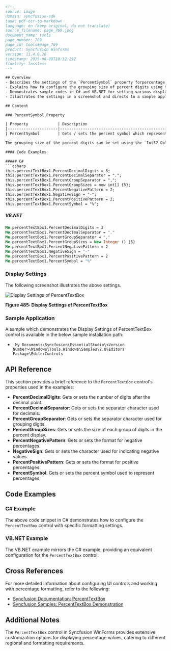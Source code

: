 ```html
<!-- 
source: image
domain: syncfusion-sdk
task: pdf-ocr-to-markdown
language: en (keep original; do not translate)
source_filename: page_769.jpeg
document_name: tools
page_number: 769
page_id: tools#page_769
product: Syncfusion Winforms
version: 11.4.0.26
timestamp: 2025-08-09T10:32:29Z
fidelity: lossless
-->

## Overview
- Describes the settings of the `PercentSymbol` property forpercentage display in Windows Forms.
- Explains how to configure the grouping size of percent digits using the `Int32 Collection Editor` for `PercentGroupSizes`.
- Demonstrates sample codes in C# and VB.NET for setting various display properties of the `PercentTextBox` control.
- Illustrates the settings in a screenshot and directs to a sample application for demonstration purposes.

## Content

### PercentSymbol Property

| Property             | Description                                                                 |
|----------------------|-----------------------------------------------------------------------------|
| PercentSymbol        | Gets / sets the percent symbol which represents the Percentage.           |

The grouping size of the percent digits can be set using the `Int32 Collection Editor`, which will be displayed on selecting the `PercentGroupSizes` property in the property grid.

#### Code Examples

##### C#
```csharp
this.percentTextBox1.PercentDecimalDigits = 3;
this.percentTextBox1.PercentDecimalSeparator = ".";
this.percentTextBox1.PercentGroupSeparator = ",";
this.percentTextBox1.PercentGroupSizes = new int[] {5};
this.percentTextBox1.PercentNegativePattern = 2;
this.percentTextBox1.NegativeSign = "-";
this.percentTextBox1.PercentPositivePattern = 2;
this.percentTextBox1.PercentSymbol = "%";
```

##### VB.NET
```vb
Me.percentTextBox1.PercentDecimalDigits = 3
Me.percentTextBox1.PercentDecimalSeparator = "."
Me.percentTextBox1.PercentGroupSeparator = ","
Me.percentTextBox1.PercentGroupSizes = New Integer () {5}
Me.percentTextBox1.PercentNegativePattern = 2
Me.percentTextBox1.NegativeSign = "-"
Me.percentTextBox1.PercentPositivePattern = 2
Me.percentTextBox1.PercentSymbol = "%"
```

### Display Settings

The following screenshot illustrates the above settings.

![Display Settings of PercentTextBox](data:image/png;base64,iVBORw0KGgoAAAANSUhEUgAAAAEAAAABCAIAAACQd1PeAAAAP0lEQVR42mNk+A8AAQMB42+fAITkAAAAASUVORK5CYII=)

**Figure 485: Display Settings of PercentTextBox**

### Sample Application

A sample which demonstrates the Display Settings of PercentTextBox control is available in the below sample installation path:

- `.My Documents\Syncfusion\EssentialStudio\<Version Number>\Windows\Tools.Windows\Samples\2.0\Editors Package\EditorControls`

## API Reference

This section provides a brief reference to the `PercentTextBox` control's properties used in the examples:

- **PercentDecimalDigits**: Gets or sets the number of digits after the decimal point.
- **PercentDecimalSeparator**: Gets or sets the separator character used for decimals.
- **PercentGroupSeparator**: Gets or sets the separator character used for grouping digits.
- **PercentGroupSizes**: Gets or sets the size of each group of digits in the percent display.
- **PercentNegativePattern**: Gets or sets the format for negative percentages.
- **NegativeSign**: Gets or sets the character used for indicating negative values.
- **PercentPositivePattern**: Gets or sets the format for positive percentages.
- **PercentSymbol**: Gets or sets the percent symbol used to represent percentages.

## Code Examples

### C# Example
The above code snippet in C# demonstrates how to configure the `PercentTextBox` control with specific formatting settings.

### VB.NET Example
The VB.NET example mirrors the C# example, providing an equivalent configuration for the `PercentTextBox` control.

## Cross References

For more detailed information about configuring UI controls and working with percentage formatting, refer to the following:

- [Syncfusion Documentation: PercentTextBox](https://www.syncfusion.com/documentation/windowsforms/tools/percenttextbox)
- [Syncfusion Samples: PercentTextBox Demonstration](https://www.syncfusion.com/downloads/support/demos/windowsforms)

## Additional Notes

The `PercentTextBox` control in Syncfusion WinForms provides extensive customization options for displaying percentage values, catering to different regional and formatting requirements.

<!-- tags: [Syncfusion, Windows Forms, PercentTextBox, Display Settings, Percentage Formatting] keywords: [PercentSymbol, PercentGroupSizes, DecimalSeparator, GroupSeparator, NegativePattern, PositivePattern, PercentDecimalDigits, PercentSymbol, C#, VB.NET, Sample Application, Windows Forms, Display Settings] -->
```